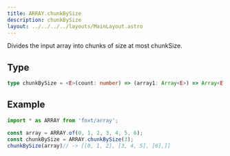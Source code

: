 ```yaml
---
title: ARRAY.chunkBySize
description: chunkBySize
layout: ../../../../layouts/MainLayout.astro
---
```


Divides the input array into chunks of size at most chunkSize.

## Type
```ts
type chunkBySize = <E>(count: number) => (array1: Array<E>) => Array<E[]>
```

## Example
```ts
import * as ARRAY from 'fnxt/array';

const array = ARRAY.of(0, 1, 2, 3, 4, 5, 6);
const chunkBySize = ARRAY.chunkBySize(3);
chunkBySize(array)// -> [[0, 1, 2], [3, 4, 5], [6],]]
```
